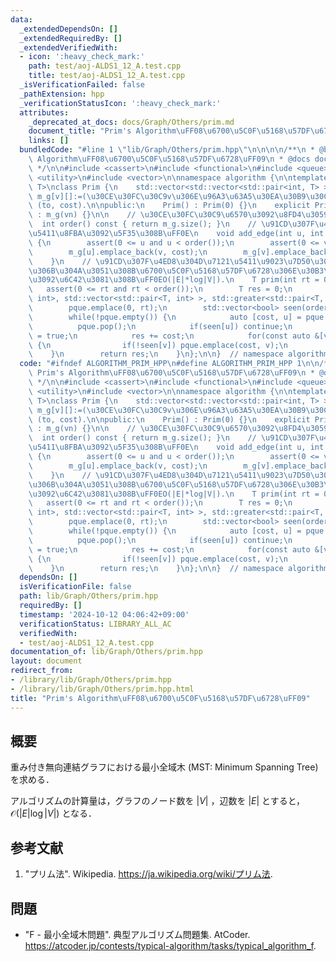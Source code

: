```yaml
---
data:
  _extendedDependsOn: []
  _extendedRequiredBy: []
  _extendedVerifiedWith:
  - icon: ':heavy_check_mark:'
    path: test/aoj-ALDS1_12_A.test.cpp
    title: test/aoj-ALDS1_12_A.test.cpp
  _isVerificationFailed: false
  _pathExtension: hpp
  _verificationStatusIcon: ':heavy_check_mark:'
  attributes:
    _deprecated_at_docs: docs/Graph/Others/prim.md
    document_title: "Prim's Algorithm\uFF08\u6700\u5C0F\u5168\u57DF\u6728\uFF09"
    links: []
  bundledCode: "#line 1 \"lib/Graph/Others/prim.hpp\"\n\n\n\n/**\n * @brief Prim's\
    \ Algorithm\uFF08\u6700\u5C0F\u5168\u57DF\u6728\uFF09\n * @docs docs/Graph/Others/prim.md\n\
    \ */\n\n#include <cassert>\n#include <functional>\n#include <queue>\n#include\
    \ <utility>\n#include <vector>\n\nnamespace algorithm {\n\ntemplate <typename\
    \ T>\nclass Prim {\n    std::vector<std::vector<std::pair<int, T> > > m_g;  //\
    \ m_g[v][]:=(\u30CE\u30FC\u30C9v\u306E\u96A3\u63A5\u30EA\u30B9\u30C8). pair of\
    \ (to, cost).\n\npublic:\n    Prim() : Prim(0) {}\n    explicit Prim(size_t vn)\
    \ : m_g(vn) {}\n\n    // \u30CE\u30FC\u30C9\u6570\u3092\u8FD4\u3059\uFF0E\n  \
    \  int order() const { return m_g.size(); }\n    // \u91CD\u307F\u4ED8\u304D\u7121\
    \u5411\u8FBA\u3092\u5F35\u308B\uFF0E\n    void add_edge(int u, int v, T cost)\
    \ {\n        assert(0 <= u and u < order());\n        assert(0 <= v and v < order());\n\
    \        m_g[u].emplace_back(v, cost);\n        m_g[v].emplace_back(u, cost);\n\
    \    }\n    // \u91CD\u307F\u4ED8\u304D\u7121\u5411\u9023\u7D50\u30B0\u30E9\u30D5\
    \u306B\u304A\u3051\u308B\u6700\u5C0F\u5168\u57DF\u6728\u306E\u30B3\u30B9\u30C8\
    \u3092\u6C42\u3081\u308B\uFF0EO(|E|*log|V|).\n    T prim(int rt = 0) {\n     \
    \   assert(0 <= rt and rt < order());\n        T res = 0;\n        std::priority_queue<std::pair<T,\
    \ int>, std::vector<std::pair<T, int> >, std::greater<std::pair<T, int> > > pque;\n\
    \        pque.emplace(0, rt);\n        std::vector<bool> seen(order(), false);\n\
    \        while(!pque.empty()) {\n            auto [cost, u] = pque.top();\n  \
    \          pque.pop();\n            if(seen[u]) continue;\n            seen[u]\
    \ = true;\n            res += cost;\n            for(const auto &[v, cost] : m_g[u])\
    \ {\n                if(!seen[v]) pque.emplace(cost, v);\n            }\n    \
    \    }\n        return res;\n    }\n};\n\n}  // namespace algorithm\n\n\n"
  code: "#ifndef ALGORITHM_PRIM_HPP\n#define ALGORITHM_PRIM_HPP 1\n\n/**\n * @brief\
    \ Prim's Algorithm\uFF08\u6700\u5C0F\u5168\u57DF\u6728\uFF09\n * @docs docs/Graph/Others/prim.md\n\
    \ */\n\n#include <cassert>\n#include <functional>\n#include <queue>\n#include\
    \ <utility>\n#include <vector>\n\nnamespace algorithm {\n\ntemplate <typename\
    \ T>\nclass Prim {\n    std::vector<std::vector<std::pair<int, T> > > m_g;  //\
    \ m_g[v][]:=(\u30CE\u30FC\u30C9v\u306E\u96A3\u63A5\u30EA\u30B9\u30C8). pair of\
    \ (to, cost).\n\npublic:\n    Prim() : Prim(0) {}\n    explicit Prim(size_t vn)\
    \ : m_g(vn) {}\n\n    // \u30CE\u30FC\u30C9\u6570\u3092\u8FD4\u3059\uFF0E\n  \
    \  int order() const { return m_g.size(); }\n    // \u91CD\u307F\u4ED8\u304D\u7121\
    \u5411\u8FBA\u3092\u5F35\u308B\uFF0E\n    void add_edge(int u, int v, T cost)\
    \ {\n        assert(0 <= u and u < order());\n        assert(0 <= v and v < order());\n\
    \        m_g[u].emplace_back(v, cost);\n        m_g[v].emplace_back(u, cost);\n\
    \    }\n    // \u91CD\u307F\u4ED8\u304D\u7121\u5411\u9023\u7D50\u30B0\u30E9\u30D5\
    \u306B\u304A\u3051\u308B\u6700\u5C0F\u5168\u57DF\u6728\u306E\u30B3\u30B9\u30C8\
    \u3092\u6C42\u3081\u308B\uFF0EO(|E|*log|V|).\n    T prim(int rt = 0) {\n     \
    \   assert(0 <= rt and rt < order());\n        T res = 0;\n        std::priority_queue<std::pair<T,\
    \ int>, std::vector<std::pair<T, int> >, std::greater<std::pair<T, int> > > pque;\n\
    \        pque.emplace(0, rt);\n        std::vector<bool> seen(order(), false);\n\
    \        while(!pque.empty()) {\n            auto [cost, u] = pque.top();\n  \
    \          pque.pop();\n            if(seen[u]) continue;\n            seen[u]\
    \ = true;\n            res += cost;\n            for(const auto &[v, cost] : m_g[u])\
    \ {\n                if(!seen[v]) pque.emplace(cost, v);\n            }\n    \
    \    }\n        return res;\n    }\n};\n\n}  // namespace algorithm\n\n#endif\n"
  dependsOn: []
  isVerificationFile: false
  path: lib/Graph/Others/prim.hpp
  requiredBy: []
  timestamp: '2024-10-12 04:06:42+09:00'
  verificationStatus: LIBRARY_ALL_AC
  verifiedWith:
  - test/aoj-ALDS1_12_A.test.cpp
documentation_of: lib/Graph/Others/prim.hpp
layout: document
redirect_from:
- /library/lib/Graph/Others/prim.hpp
- /library/lib/Graph/Others/prim.hpp.html
title: "Prim's Algorithm\uFF08\u6700\u5C0F\u5168\u57DF\u6728\uFF09"
---
```

## 概要

重み付き無向連結グラフにおける最小全域木 (MST: Minimum Spanning Tree) を求める．

アルゴリズムの計算量は，グラフのノード数を $\lvert V \rvert$ ，辺数を $\lvert E \rvert$ とすると，$\mathcal{O}(\lvert E \rvert \log \lvert V \rvert)$ となる．


## 参考文献

1. "プリム法". Wikipedia. <https://ja.wikipedia.org/wiki/プリム法>.


## 問題

- "F - 最小全域木問題". 典型アルゴリズム問題集. AtCoder. <https://atcoder.jp/contests/typical-algorithm/tasks/typical_algorithm_f>.
